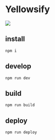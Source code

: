 

# Yellowsify

![](https://pbs.twimg.com/media/DnZmawUXoAA7S3w.jpg)

## install

```
npm i
```

## develop

```
npm run dev
```


## build

```
npm run build
```

## deploy

```
npm run deploy
```
